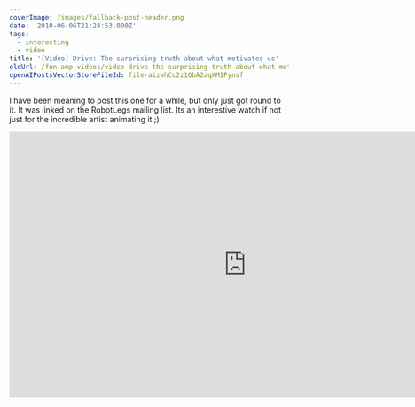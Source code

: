 ```yaml
---
coverImage: /images/fallback-post-header.png
date: '2010-06-06T21:24:53.000Z'
tags:
  - interesting
  - video
title: '[Video] Drive: The surprising truth about what motivates us'
oldUrl: /fun-amp-videos/video-drive-the-surprising-truth-about-what-motivates-us
openAIPostsVectorStoreFileId: file-aizwhCc2z1GbA2aqXM1Fynsf
---
```


I have been meaning to post this one for a while, but only just got round to it. It was linked on the RobotLegs mailing list. Its an interestive watch if not just for the incredible artist animating it ;)

<iframe width="853" height="480" src="https://www.youtube.com/embed/_BmHdTC36N4" frameborder="0" allow="accelerometer; autoplay; clipboard-write; encrypted-media; gyroscope; picture-in-picture"  allowfullscreen></iframe>

